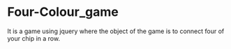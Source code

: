 # Four-Colour_game
It is a game using jquery where the object of the game is to connect four of your chip in a row.
